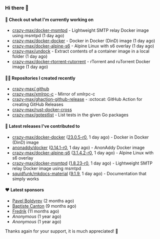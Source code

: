 ### Hi there 👋

#### 👷 Check out what I'm currently working on

- [crazy-max/docker-msmtpd](https://github.com/crazy-max/docker-msmtpd) - Lightweight SMTP relay Docker image using msmtpd (1 day ago)
- [crazy-max/docker-docker](https://github.com/crazy-max/docker-docker) - Docker in Docker (DinD) image (1 day ago)
- [crazy-max/docker-alpine-s6](https://github.com/crazy-max/docker-alpine-s6) - Alpine Linux with s6 overlay (1 day ago)
- [crazy-max/undock](https://github.com/crazy-max/undock) - Extract contents of a container image in a local folder (1 day ago)
- [crazy-max/docker-rtorrent-rutorrent](https://github.com/crazy-max/docker-rtorrent-rutorrent) - rTorrent and ruTorrent Docker image (1 day ago)

#### 👨‍💻 Repositories I created recently

- [crazy-max/.github](https://github.com/crazy-max/.github)
- [crazy-max/xmlrpc-c](https://github.com/crazy-max/xmlrpc-c) - Mirror of xmlrpc-c
- [crazy-max/ghaction-github-release](https://github.com/crazy-max/ghaction-github-release) - :octocat: GitHub Action for creating GitHub Releases
- [crazy-max/rust-docker-cross](https://github.com/crazy-max/rust-docker-cross)
- [crazy-max/gotestlist](https://github.com/crazy-max/gotestlist) - List tests in the given Go packages

#### 🚀 Latest releases I've contributed to

- [crazy-max/docker-docker](https://github.com/crazy-max/docker-docker) ([23.0.5-r0](https://github.com/crazy-max/docker-docker/releases/tag/23.0.5-r0), 1 day ago) - Docker in Docker (DinD) image
- [anonaddy/docker](https://github.com/anonaddy/docker) ([0.14.1-r0](https://github.com/anonaddy/docker/releases/tag/0.14.1-r0), 1 day ago) - AnonAddy Docker image
- [crazy-max/docker-alpine-s6](https://github.com/crazy-max/docker-alpine-s6) ([3.1.4.2-r0](https://github.com/crazy-max/docker-alpine-s6/releases/tag/3.1.4.2-r0), 1 day ago) - Alpine Linux with s6 overlay
- [crazy-max/docker-msmtpd](https://github.com/crazy-max/docker-msmtpd) ([1.8.23-r0](https://github.com/crazy-max/docker-msmtpd/releases/tag/1.8.23-r0), 1 day ago) - Lightweight SMTP relay Docker image using msmtpd
- [squidfunk/mkdocs-material](https://github.com/squidfunk/mkdocs-material) ([9.1.9](https://github.com/squidfunk/mkdocs-material/releases/tag/9.1.9), 1 day ago) - Documentation that simply works

#### ❤️ Latest sponsors
- [Pavel Boldyrev](https://github.com/bpg) (2 months ago)
- [Baptiste Canton](https://github.com/batmac) (9 months ago)
- [Fredrik](https://github.com/fredrikscode) (11 months ago)
- _Anonymous_ (1 year ago)
- _Anonymous_ (1 year ago)

Thanks again for your support, it is much appreciated! 🙏
